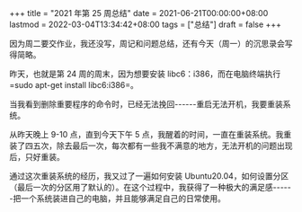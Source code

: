 +++
title = "2021 年第 25 周总结"
date = 2021-06-21T00:00:00+08:00
lastmod = 2022-03-04T13:34:42+08:00
tags = ["总结"]
draft = false
+++

因为周二要交作业，我还没写，周记和问题总结，还有今天（周一）的沉思录会写得简略。

昨天，也就是第 24 周的周末，因为想要安装 libc6：i386，而在电脑终端执行
=sudo apt-get install libc6:i386=。

当我看到删除重要程序的命令时，已经无法挽回------重启无法开机，我要重装系统。

从昨天晚上 9-10 点，直到今天下午 5
点，我醒着的时间，一直在重装系统。我重装了四五次，除去最后一次，每次都有一些我不满意的地方，无法开机的问题出现后，只好重装。

通过这次重装系统的经历，我又过了一遍如何安装
Ubuntu20.04，如何设置分区（最后一次的分区用了默认的）。在这个过程中，我获得了一种极大的满足感------把一个系统装进自己的电脑，并且能够满足自己的日常使用。